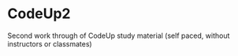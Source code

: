 # CodeUp2
Second work through of CodeUp study material (self paced, without instructors or classmates)
